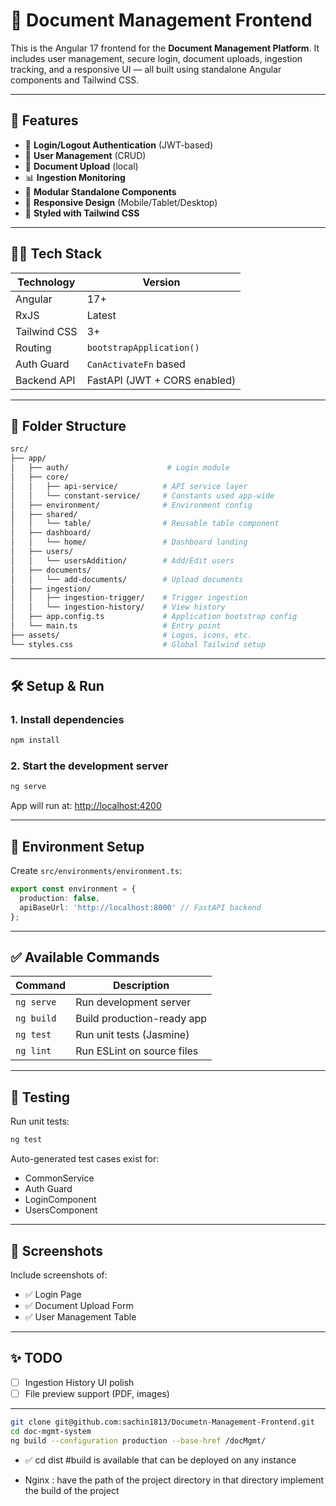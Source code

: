 
# 📄 Document Management Frontend

This is the Angular 17 frontend for the **Document Management Platform**. It includes user management, secure login, document uploads, ingestion tracking, and a responsive UI — all built using standalone Angular components and Tailwind CSS.

---

## 🚀 Features

- 🔐 **Login/Logout Authentication** (JWT-based)
- 👥 **User Management** (CRUD)
- 📁 **Document Upload** (local)
- 📊 **Ingestion Monitoring**
- 🧩 **Modular Standalone Components**
- 📱 **Responsive Design** (Mobile/Tablet/Desktop)
- 🎨 **Styled with Tailwind CSS**

---

## 🧑‍💻 Tech Stack

| Technology     | Version                      |
|----------------|------------------------------|
| Angular        | 17+                          |
| RxJS           | Latest                       |
| Tailwind CSS   | 3+                           |
| Routing        | `bootstrapApplication()`     |
| Auth Guard     | `CanActivateFn` based        |
| Backend API    | FastAPI (JWT + CORS enabled) |

---

## 📁 Folder Structure

```bash
src/
├── app/
│   ├── auth/                      # Login module
│   ├── core/
│   │   ├── api-service/          # API service layer
│   │   └── constant-service/     # Constants used app-wide
│   ├── environment/              # Environment config
│   ├── shared/
│   │   └── table/                # Reusable table component
│   ├── dashboard/
│   │   └── home/                 # Dashboard landing
│   ├── users/
│   │   └── usersAddition/        # Add/Edit users
│   ├── documents/
│   │   └── add-documents/        # Upload documents
│   ├── ingestion/
│   │   ├── ingestion-trigger/    # Trigger ingestion
│   │   └── ingestion-history/    # View history
│   ├── app.config.ts             # Application bootstrap config
│   └── main.ts                   # Entry point
├── assets/                       # Logos, icons, etc.
└── styles.css                    # Global Tailwind setup
```

---

## 🛠️ Setup & Run

### 1. Install dependencies

```bash
npm install
```

### 2. Start the development server

```bash
ng serve
```

App will run at: [http://localhost:4200](http://localhost:4200)

---

## 🔐 Environment Setup

Create `src/environments/environment.ts`:

```ts
export const environment = {
  production: false,
  apiBaseUrl: 'http://localhost:8000' // FastAPI backend
};
```

---

## ✅ Available Commands

| Command       | Description                  |
|---------------|------------------------------|
| `ng serve`    | Run development server       |
| `ng build`    | Build production-ready app   |
| `ng test`     | Run unit tests (Jasmine)     |
| `ng lint`     | Run ESLint on source files   |

---

## 🧪 Testing

Run unit tests:

```bash
ng test
```

Auto-generated test cases exist for:
- CommonService
- Auth Guard
- LoginComponent
- UsersComponent

---

## 📸 Screenshots

Include screenshots of:

- ✅ Login Page  
- ✅ Document Upload Form  
- ✅ User Management Table  

---

## ✨ TODO

- [ ] Ingestion History UI polish
- [ ] File preview support (PDF, images)

---

```bash
git clone git@github.com:sachin1813/Documetn-Management-Frontend.git
cd doc-mgmt-system
ng build --configuration production --base-href /docMgmt/
```
- ✅ cd dist #build is available that can be deployed on any instance

- Nginx : have the path of the project directory in that directory implement the build of the project 

